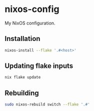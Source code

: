 # nixos-config
My NixOS configuration.

## Installation

```bash
nixos-install --flake '.#<host>'
```

## Updating flake inputs

```bash
nix flake update
```

## Rebuilding

```bash
sudo nixos-rebuild switch --flake '.#'
```
